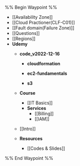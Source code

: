 %% Begin Waypoint %%
- [[Availability Zone]]
- [[Cloud Practioner(CLF-C01)]]
- [[Fault domain(Failure Zone)]]
- [[Questions]]
- [[Regions]]
- **Udemy**
	- **code_v2022-12-16**
		- **cloudformation**

		- **ec2-fundamentals**

		- **s3**

	- **Course**
		- [[IT Basics]]
		- **Services**
			- [[Billing]]
			- [[IAM]]
	- [[Intro]]
	- **Resources**
		- [[Codes & Slides]]

%% End Waypoint %%